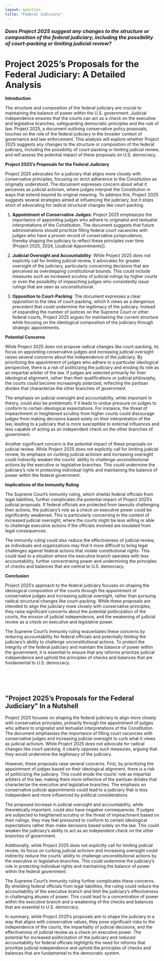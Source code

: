 ```yaml
---
layout: question
title: "Federal Judiciary"
---
```


### *Does Project 2025 suggest any changes to the structure or composition of the federal judiciary, including the possibility of court-packing or limiting judicial review?*


# Project 2025’s Proposals for the Federal Judiciary: A Detailed Analysis

**Introduction**

The structure and composition of the federal judiciary are crucial to maintaining the balance of power within the U.S. government. Judicial independence ensures that the courts can act as a check on the executive and legislative branches, safeguarding democratic principles and the rule of law. Project 2025, a document outlining conservative policy proposals, touches on the role of the federal judiciary in the broader context of governance and law enforcement. This analysis will explore whether Project 2025 suggests any changes to the structure or composition of the federal judiciary, including the possibility of court-packing or limiting judicial review, and will assess the potential impact of these proposals on U.S. democracy.

**Project 2025’s Proposals for the Federal Judiciary**

Project 2025 advocates for a judiciary that aligns more closely with conservative principles, focusing on strict adherence to the Constitution as originally understood. The document expresses concern about what it perceives as judicial activism, where judges interpret the Constitution in ways that extend beyond its original meaning. To address this, Project 2025 suggests several strategies aimed at influencing the judiciary, but it stops short of advocating for radical structural changes like court-packing.

1. **Appointment of Conservative Judges**: Project 2025 emphasizes the importance of appointing judges who adhere to originalist and textualist interpretations of the Constitution. The document suggests that future administrations should prioritize filling federal court vacancies with judges who have a proven record of conservative jurisprudence, thereby shaping the judiciary to reflect these principles over time (Project 2025, 2024, [Judicial Appointments]).

2. **Judicial Oversight and Accountability**: While Project 2025 does not explicitly call for limiting judicial review, it advocates for greater oversight of the judiciary, particularly concerning decisions that are perceived as overstepping constitutional bounds. This could include measures such as increased scrutiny of judicial rulings by higher courts or even the possibility of impeaching judges who consistently issue rulings that are seen as unconstitutional.

3. **Opposition to Court-Packing**: The document expresses a clear opposition to the idea of court-packing, which it views as a dangerous precedent that could undermine the legitimacy of the judiciary. Instead of expanding the number of justices on the Supreme Court or other federal courts, Project 2025 argues for maintaining the current structure while focusing on the ideological composition of the judiciary through strategic appointments.

**Potential Concerns**

While Project 2025 does not propose radical changes like court-packing, its focus on appointing conservative judges and increasing judicial oversight raises several concerns about the independence of the judiciary. By prioritizing the appointment of judges who adhere to a particular ideological perspective, there is a risk of politicizing the judiciary and eroding its role as an impartial arbiter of the law. If judges are selected primarily for their ideological alignment, rather than their qualifications or judicial philosophy, the courts could become increasingly polarized, reflecting the partisan divides that characterize the other branches of government.

The emphasis on judicial oversight and accountability, while important in theory, could also be problematic if it leads to undue pressure on judges to conform to certain ideological expectations. For instance, the threat of impeachment or heightened scrutiny from higher courts could discourage judges from making decisions based solely on their interpretation of the law, leading to a judiciary that is more susceptible to external influences and less capable of acting as an independent check on the other branches of government.

Another significant concern is the potential impact of these proposals on judicial review. While Project 2025 does not explicitly call for limiting judicial review, its emphasis on curbing judicial activism and increasing oversight could indirectly weaken the courts' ability to challenge unconstitutional actions by the executive or legislative branches. This could undermine the judiciary’s role in protecting individual rights and maintaining the balance of power within the federal government.

**Implications of the Immunity Ruling**

The Supreme Court’s immunity ruling, which shields federal officials from legal liabilities, further complicates the potential impact of Project 2025’s judicial proposals. If federal officials are protected from lawsuits challenging their actions, the judiciary’s role as a check on executive power could be significantly weakened. This is particularly concerning in the context of increased judicial oversight, where the courts might be less willing or able to challenge executive actions if the officials involved are insulated from legal consequences.

The immunity ruling could also reduce the effectiveness of judicial review, as individuals and organizations may find it more difficult to bring legal challenges against federal actions that violate constitutional rights. This could lead to a situation where the executive branch operates with less accountability, further concentrating power and undermining the principles of checks and balances that are central to U.S. democracy.

**Conclusion**

Project 2025’s approach to the federal judiciary focuses on shaping the ideological composition of the courts through the appointment of conservative judges and increasing judicial oversight, rather than pursuing radical structural changes like court-packing. While these proposals are intended to align the judiciary more closely with conservative principles, they raise significant concerns about the potential politicization of the courts, the erosion of judicial independence, and the weakening of judicial review as a check on executive and legislative power.

The Supreme Court’s immunity ruling exacerbates these concerns by reducing accountability for federal officials and potentially limiting the judiciary’s ability to challenge unconstitutional actions. To protect the integrity of the federal judiciary and maintain the balance of power within the government, it is essential to ensure that any reforms prioritize judicial independence and uphold the principles of checks and balances that are fundamental to U.S. democracy.

<br><br><br>

## <span id="nutshell">"Project 2025’s Proposals for the Federal Judiciary" In a Nutshell</span>

Project 2025 focuses on shaping the federal judiciary to align more closely with conservative principles, primarily through the appointment of judges who adhere to originalist and textualist interpretations of the Constitution. The document emphasizes the importance of filling court vacancies with conservative judges and increasing judicial oversight to curb what it views as judicial activism. While Project 2025 does not advocate for radical changes like court-packing, it clearly opposes such measures, arguing that they would undermine the legitimacy of the judiciary.

However, these proposals raise several concerns. First, by prioritizing the appointment of judges based on their ideological alignment, there is a risk of politicizing the judiciary. This could erode the courts’ role as impartial arbiters of the law, making them more reflective of the partisan divides that characterize the executive and legislative branches. The emphasis on conservative judicial appointments could lead to a judiciary that is less independent and more influenced by political considerations.

The proposed increase in judicial oversight and accountability, while theoretically important, could also have negative consequences. If judges are subjected to heightened scrutiny or the threat of impeachment based on their rulings, they may feel pressured to conform to certain ideological expectations rather than make decisions based solely on the law. This could weaken the judiciary’s ability to act as an independent check on the other branches of government.

Additionally, while Project 2025 does not explicitly call for limiting judicial review, its focus on curbing judicial activism and increasing oversight could indirectly reduce the courts’ ability to challenge unconstitutional actions by the executive or legislative branches. This could undermine the judiciary’s role in protecting individual rights and maintaining the balance of power within the federal government.

The Supreme Court’s immunity ruling further complicates these concerns. By shielding federal officials from legal liabilities, the ruling could reduce the accountability of the executive branch and limit the judiciary’s effectiveness in challenging abuses of power. This could lead to a concentration of power within the executive branch and a weakening of the checks and balances that are essential to U.S. democracy.

In summary, while Project 2025’s proposals aim to shape the judiciary in a way that aligns with conservative values, they pose significant risks to the independence of the courts, the impartiality of judicial decisions, and the effectiveness of judicial review as a check on executive power. The potential for increased politicization of the judiciary and reduced accountability for federal officials highlights the need for reforms that prioritize judicial independence and uphold the principles of checks and balances that are fundamental to the democratic system.
